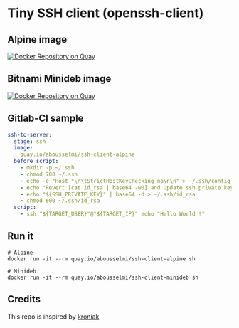 # Tiny SSH client (openssh-client)

## Alpine image

[![Docker Repository on Quay](https://quay.io/repository/abousselmi/ssh-client-alpine/status "Docker Repository on Quay")](https://quay.io/repository/abousselmi/ssh-client-alpine)

## Bitnami Minideb image

[![Docker Repository on Quay](https://quay.io/repository/abousselmi/ssh-client-minideb/status "Docker Repository on Quay")](https://quay.io/repository/abousselmi/ssh-client-minideb)

## Gitlab-CI sample

```yaml
ssh-to-server:
  stage: ssh
  image:
    quay.io/abousselmi/ssh-client-alpine
  before_script:
    - mkdir -p ~/.ssh
    - chmod 700 ~/.ssh
    - echo -e "Host *\n\tStrictHostKeyChecking no\n\n" > ~/.ssh/config
    - echo "Revert [cat id_rsa | base64 -w0] and update ssh private key"
    - echo "${SSH_PRIVATE_KEY}" | base64 -d > ~/.ssh/id_rsa
    - chmod 600 ~/.ssh/id_rsa
  script:
    - ssh "${TARGET_USER}"@"${TARGET_IP}" echo "Hello World !"
```

## Run it

```console
# Alpine
docker run -it --rm quay.io/abousselmi/ssh-client-alpine sh

# Minideb
docker run -it --rm quay.io/abousselmi/ssh-client-minideb sh
```

## Credits

This repo is inspired by [kroniak](https://github.com/kroniak/alpine-ssh-client)
